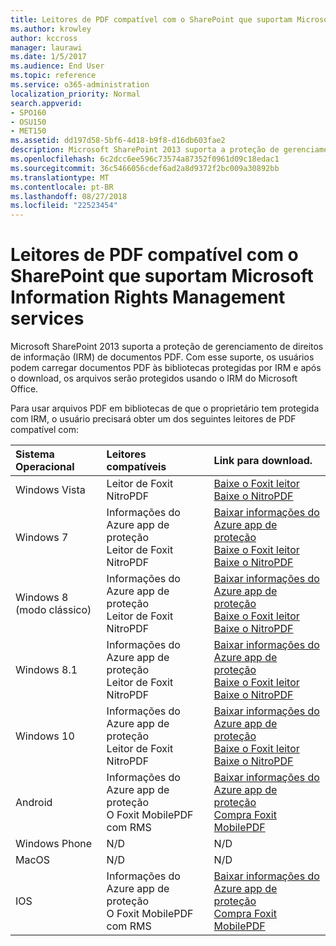 ```yaml
---
title: Leitores de PDF compatível com o SharePoint que suportam Microsoft Information Rights Management services
ms.author: krowley
author: kccross
manager: laurawi
ms.date: 1/5/2017
ms.audience: End User
ms.topic: reference
ms.service: o365-administration
localization_priority: Normal
search.appverid:
- SPO160
- OSU150
- MET150
ms.assetid: dd197d58-5bf6-4d18-b9f8-d16db603fae2
description: Microsoft SharePoint 2013 suporta a proteção de gerenciamento de direitos de informação (IRM) de documentos PDF. Com esse suporte, os usuários podem carregar documentos PDF às bibliotecas protegidas por IRM e após o download, os arquivos serão protegidos usando o IRM do Microsoft Office.
ms.openlocfilehash: 6c2dcc6ee596c73574a87352f0961d09c18edac1
ms.sourcegitcommit: 36c5466056cdef6ad2a8d9372f2bc009a30892bb
ms.translationtype: MT
ms.contentlocale: pt-BR
ms.lasthandoff: 08/27/2018
ms.locfileid: "22523454"
---
```

# <a name="sharepoint-compatible-pdf-readers-that-support-microsoft-information-rights-management-services"></a>Leitores de PDF compatível com o SharePoint que suportam Microsoft Information Rights Management services

Microsoft SharePoint 2013 suporta a proteção de gerenciamento de direitos de informação (IRM) de documentos PDF. Com esse suporte, os usuários podem carregar documentos PDF às bibliotecas protegidas por IRM e após o download, os arquivos serão protegidos usando o IRM do Microsoft Office.
  
Para usar arquivos PDF em bibliotecas de que o proprietário tem protegida com IRM, o usuário precisará obter um dos seguintes leitores de PDF compatível com:
  
|**Sistema Operacional**|**Leitores compatíveis**|**Link para download.**|
|:-----|:-----|:-----|
|Windows Vista  <br/> |Leitor de Foxit  <br/> NitroPDF  <br/> |[Baixe o Foxit leitor](https://go.microsoft.com/fwlink/?linkid=253210) <br/> [Baixe o NitroPDF](https://www.gonitro.com/pdf-reader) <br/> |
|Windows 7  <br/> |Informações do Azure app de proteção  <br/> Leitor de Foxit  <br/> NitroPDF  <br/> |[Baixar informações do Azure app de proteção](https://go.microsoft.com/fwlink/?linkid=837797) <br/> [Baixe o Foxit leitor](https://go.microsoft.com/fwlink/?linkid=253210) <br/> [Baixe o NitroPDF](https://www.gonitro.com/pdf-reader) <br/> |
|Windows 8 (modo clássico)  <br/> |Informações do Azure app de proteção  <br/> Leitor de Foxit  <br/> NitroPDF  <br/> |[Baixar informações do Azure app de proteção](https://go.microsoft.com/fwlink/?linkid=837797) <br/> [Baixe o Foxit leitor](https://go.microsoft.com/fwlink/?linkid=253210) <br/> [Baixe o NitroPDF](https://www.gonitro.com/pdf-reader) <br/> |
|Windows 8.1  <br/> |Informações do Azure app de proteção  <br/> Leitor de Foxit  <br/> NitroPDF  <br/> |[Baixar informações do Azure app de proteção](https://go.microsoft.com/fwlink/?linkid=837797) <br/> [Baixe o Foxit leitor](https://go.microsoft.com/fwlink/?linkid=253210) <br/> [Baixe o NitroPDF](https://www.gonitro.com/pdf-reader) <br/> |
|Windows 10  <br/> |Informações do Azure app de proteção  <br/> Leitor de Foxit  <br/> NitroPDF  <br/> |[Baixar informações do Azure app de proteção](https://go.microsoft.com/fwlink/?linkid=837797) <br/> [Baixe o Foxit leitor](https://go.microsoft.com/fwlink/?linkid=253210) <br/> [Baixe o NitroPDF](https://www.gonitro.com/pdf-reader) <br/> |
|Android  <br/> |Informações do Azure app de proteção  <br/> O Foxit MobilePDF com RMS  <br/> |[Baixar informações do Azure app de proteção](https://go.microsoft.com/fwlink/?linkid=836827) <br/> [Compra Foxit MobilePDF](https://play.google.com/store/apps/details?id=com.foxit.mobile.pdf.rms) <br/> |
|Windows Phone  <br/> |N/D  <br/> |N/D  <br/> |
|MacOS  <br/> |N/D  <br/> |N/D  <br/> |
|IOS  <br/> |Informações do Azure app de proteção  <br/> O Foxit MobilePDF com RMS  <br/> |[Baixar informações do Azure app de proteção](https://go.microsoft.com/fwlink/?linkid=836828) <br/> [Compra Foxit MobilePDF](https://play.google.com/store/apps/details?id=com.foxit.mobile.pdf.rms) <br/> |
   

